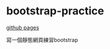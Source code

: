 # bootstrap-practice
[github pages](https://gbf555136.github.io/bootstrap-practice/)

寫一個靜態網頁練習bootstrap
